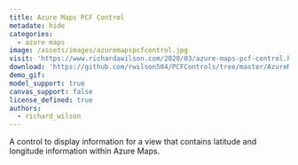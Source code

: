```yaml
---
title: Azure Maps PCF Control
metadate: hide
categories:
  - azure maps
image: /assets/images/azuremapspcfcontrol.jpg
visit: 'https://www.richardawilson.com/2020/03/azure-maps-pcf-control.html'
download: 'https://github.com/rwilson504/PCFControls/tree/master/AzureMapsGrid'
demo_gif: 
model_support: true
canvas_support: false
license_defined: true
authors:
  - richard_wilson
---
```


A control to display information for a view that contains latitude and longitude information within Azure Maps.
